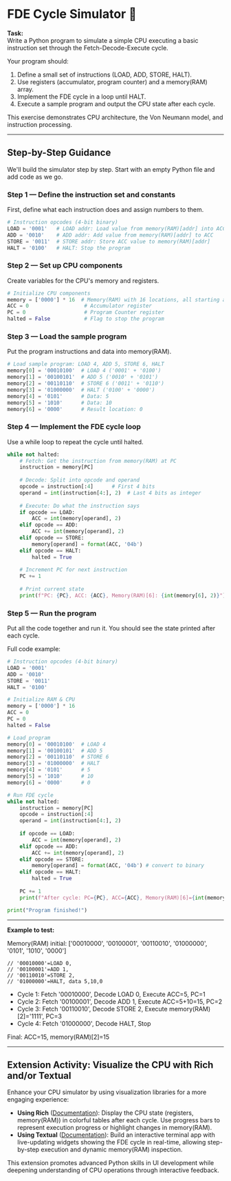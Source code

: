 # FDE Cycle Simulator 🐍

**Task:**  
Write a Python program to simulate a simple CPU executing a basic instruction set through the Fetch-Decode-Execute cycle.

Your program should:

1. Define a small set of instructions (LOAD, ADD, STORE, HALT).
2. Use registers (accumulator, program counter) and a memory(RAM) array.
3. Implement the FDE cycle in a loop until HALT.
4. Execute a sample program and output the CPU state after each cycle.

This exercise demonstrates CPU architecture, the Von Neumann model, and instruction processing.

---

## Step-by-Step Guidance

We'll build the simulator step by step. Start with an empty Python file and add code as we go.

### Step 1 — Define the instruction set and constants
First, define what each instruction does and assign numbers to them.

```python
# Instruction opcodes (4-bit binary)
LOAD = '0001'   # LOAD addr: Load value from memory(RAM)[addr] into ACC
ADD = '0010'    # ADD addr: Add value from memory(RAM)[addr] to ACC
STORE = '0011'  # STORE addr: Store ACC value to memory(RAM)[addr]
HALT = '0100'   # HALT: Stop the program
```

### Step 2 — Set up CPU components
Create variables for the CPU's memory and registers.

```python
# Initialize CPU components
memory = ['0000'] * 16  # Memory(RAM) with 16 locations, all starting at 0 (4-bit binary)
ACC = 0                  # Accumulator register
PC = 0                   # Program Counter register
halted = False           # Flag to stop the program
```

### Step 3 — Load the sample program
Put the program instructions and data into memory(RAM).

```python
# Load sample program: LOAD 4, ADD 5, STORE 6, HALT
memory[0] = '00010100'  # LOAD 4 ('0001' + '0100')
memory[1] = '00100101'  # ADD 5 ('0010' + '0101')
memory[2] = '00110110'  # STORE 6 ('0011' + '0110')
memory[3] = '01000000'  # HALT ('0100' + '0000')
memory[4] = '0101'      # Data: 5
memory[5] = '1010'      # Data: 10
memory[6] = '0000'      # Result location: 0
```

### Step 4 — Implement the FDE cycle loop
Use a while loop to repeat the cycle until halted.

```python
while not halted:
    # Fetch: Get the instruction from memory(RAM) at PC
    instruction = memory[PC]
    
    # Decode: Split into opcode and operand
    opcode = instruction[:4]      # First 4 bits
    operand = int(instruction[4:], 2)  # Last 4 bits as integer
    
    # Execute: Do what the instruction says
    if opcode == LOAD:
        ACC = int(memory[operand], 2)
    elif opcode == ADD:
        ACC += int(memory[operand], 2)
    elif opcode == STORE:
        memory[operand] = format(ACC, '04b')
    elif opcode == HALT:
        halted = True
    
    # Increment PC for next instruction
    PC += 1
    
    # Print current state
    print(f"PC: {PC}, ACC: {ACC}, Memory(RAM)[6]: {int(memory[6], 2)}")
```

### Step 5 — Run the program
Put all the code together and run it. You should see the state printed after each cycle.

Full code example:

```python
# Instruction opcodes (4-bit binary)
LOAD = '0001'
ADD = '0010'
STORE = '0011'
HALT = '0100'

# Initialize RAM & CPU
memory = ['0000'] * 16
ACC = 0
PC = 0
halted = False

# Load program
memory[0] = '00010100'  # LOAD 4
memory[1] = '00100101'  # ADD 5
memory[2] = '00110110'  # STORE 6
memory[3] = '01000000'  # HALT
memory[4] = '0101'      # 5
memory[5] = '1010'      # 10
memory[6] = '0000'      # 0

# Run FDE cycle
while not halted:
    instruction = memory[PC]
    opcode = instruction[:4]
    operand = int(instruction[4:], 2)
    
    if opcode == LOAD:
        ACC = int(memory[operand], 2)
    elif opcode == ADD:
        ACC += int(memory[operand], 2)
    elif opcode == STORE:
        memory[operand] = format(ACC, '04b') # convert to binary
    elif opcode == HALT:
        halted = True
    
    PC += 1
    print(f"After cycle: PC={PC}, ACC={ACC}, Memory(RAM)[6]={int(memory[6], 2)}")

print("Program finished!")
```

---

**Example to test:**

Memory(RAM) initial: ['00010000', '00100001', '00110010', '01000000', '0101', '1010', '0000']

```
// '00010000'=LOAD 0, 
// '00100001'=ADD 1, 
// '00110010'=STORE 2,
// '01000000'=HALT, data 5,10,0
```

- Cycle 1: Fetch '00010000', Decode LOAD 0, Execute ACC=5, PC=1
- Cycle 2: Fetch '00100001', Decode ADD 1, Execute ACC=5+10=15, PC=2
- Cycle 3: Fetch '00110010', Decode STORE 2, Execute memory(RAM)[2]='1111', PC=3
- Cycle 4: Fetch '01000000', Decode HALT, Stop

Final: ACC=15, memory(RAM)[2]=15

---

## Extension Activity: Visualize the CPU with Rich and/or Textual

Enhance your CPU simulator by using visualization libraries for a more engaging experience:

- **Using Rich** ([Documentation](https://rich.readthedocs.io/en/stable/)): Display the CPU state (registers, memory(RAM)) in colorful tables after each cycle. Use progress bars to represent execution progress or highlight changes in memory(RAM).
- **Using Textual** ([Documentation](https://textual.textualize.io/)): Build an interactive terminal app with live-updating widgets showing the FDE cycle in real-time, allowing step-by-step execution and dynamic memory(RAM) inspection.

This extension promotes advanced Python skills in UI development while deepening understanding of CPU operations through interactive feedback.
